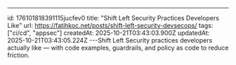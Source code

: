---
id: 176101818391115jucfev0
title: "Shift Left Security Practices Developers Like"
url: https://fatihkoc.net/posts/shift-left-security-devsecops/
tags: ["ci/cd", "appsec"]
createdAt: 2025-10-21T03:43:03.900Z
updatedAt: 2025-10-21T03:43:05.224Z
---Shift Left Security practices developers actually like — with code examples, guardrails, and policy as code to reduce friction.
